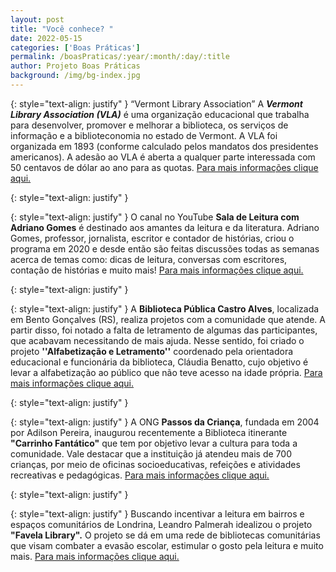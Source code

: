 ```yaml
---
layout: post
title: "Você conhece? "
date: 2022-05-15
categories: ['Boas Práticas']
permalink: /boasPraticas/:year/:month/:day/:title
author: Projeto Boas Práticas
background: /img/bg-index.jpg
---
```

{: style="text-align: justify" }
“Vermont Library Association”
A __*Vermont Library Association (VLA)*__ é uma organização educacional que trabalha para desenvolver, promover e melhorar a biblioteca, os serviços de informação e a biblioteconomia no estado de Vermont. A VLA foi organizada em 1893 (conforme calculado pelos mandatos dos presidentes americanos). A adesão ao VLA é aberta a qualquer parte interessada com 50 centavos de dólar ao ano para as quotas.
[Para mais informações clique aqui.](https://www.vermontlibraries.org/)

{: style="text-align: justify" }


{: style="text-align: justify" }
O canal no YouTube __Sala de Leitura com Adriano Gomes__ é destinado aos amantes da leitura e da literatura. Adriano Gomes, professor, jornalista, escritor e contador de histórias, criou o programa em 2020 e desde então são feitas discussões todas as semanas acerca de temas como: dicas de leitura, conversas com escritores, contação de histórias e muito mais!
[Para mais informações clique aqui.](https://youtube.com/c/SaladeLeituracomAdrianoGomes)

{: style="text-align: justify" }


{: style="text-align: justify" }
A __Biblioteca Pública Castro Alves__, localizada em Bento Gonçalves (RS), realiza projetos com a comunidade que atende. A partir disso, foi notado a falta de letramento de algumas das participantes, que acabavam necessitando de mais ajuda. Nesse sentido, foi criado o projeto **''Alfabetização e Letramento''** coordenado pela orientadora educacional e funcionária da biblioteca, Cláudia Benatto, cujo objetivo é levar a alfabetização ao público que não teve acesso na idade própria.
[Para mais informações clique aqui.](https://difusora890.com.br/projeto-de-alfabetizacao-e-letramento-promove-a-aprendizagem-para-a-terceira-idade-em-bento/)

{: style="text-align: justify" }


{: style="text-align: justify" }
A ONG __Passos da Criança__, fundada em 2004 por Adilson Pereira, inaugurou recentemente a Biblioteca itinerante **"Carrinho Fantático"** que tem por objetivo levar a cultura para toda a comunidade. Vale destacar que a instituição já atendeu mais de 700 crianças, por meio de oficinas socioeducativas, refeições e atividades recreativas e pedagógicas.
[Para mais informações clique aqui.](https://notaterapia.com.br/2022/05/01/instituicao-passos-da-crianca-criada-por-ex-morador-de-rua-inaugura-biblioteca-itinerante-em-curitiba/)

{: style="text-align: justify" }


{: style="text-align: justify" }
Buscando incentivar a leitura em bairros e espaços comunitários de Londrina, Leandro Palmerah idealizou o projeto **"Favela Library".** O projeto se dá em uma rede de bibliotecas comunitárias que visam combater a evasão escolar, estimular o gosto pela leitura e muito mais.
[Para mais informações clique aqui.](https://www.folhadelondrina.com.br/folha-2/bibliotecas-comunitarias-formam-leitores-em-bairros-3163384e.html)
